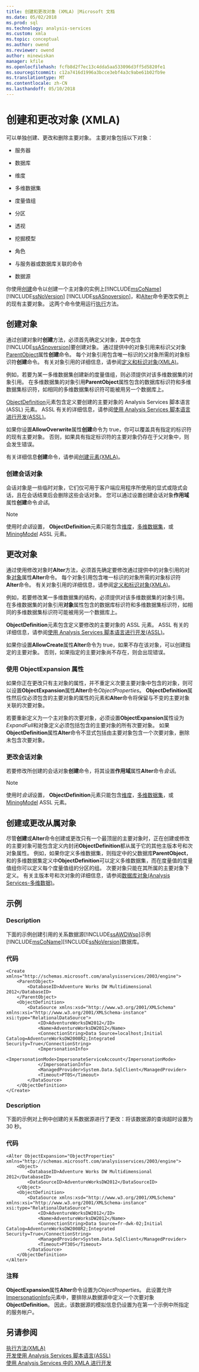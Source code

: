 ```yaml
---
title: 创建和更改对象 (XMLA) |Microsoft 文档
ms.date: 05/02/2018
ms.prod: sql
ms.technology: analysis-services
ms.custom: xmla
ms.topic: conceptual
ms.author: owend
ms.reviewer: owend
author: minewiskan
manager: kfile
ms.openlocfilehash: fcfb8d2f7ec13c4dda5aa533096d3ff5d5820fe1
ms.sourcegitcommit: c12a7416d1996a3bcce3ebf4a3c9abe61b02fb9e
ms.translationtype: MT
ms.contentlocale: zh-CN
ms.lasthandoff: 05/10/2018
---
```

# <a name="creating-and-altering-objects-xmla"></a>创建和更改对象 (XMLA)
  可以单独创建、更改和删除主要对象。 主要对象包括以下对象：  
  
-   服务器  
  
-   数据库  
  
-   维度  
  
-   多维数据集  
  
-   度量值组  
  
-   分区  
  
-   透视  
  
-   挖掘模型  
  
-   角色  
  
-   与服务器或数据库关联的命令  
  
-   数据源  
  
 你使用[创建](../../analysis-services/xmla/xml-elements-commands/create-element-xmla.md)命令以创建一个主对象的实例上[!INCLUDE[msCoName](../../includes/msconame-md.md)] [!INCLUDE[ssNoVersion](../../includes/ssnoversion-md.md)] [!INCLUDE[ssASnoversion](../../includes/ssasnoversion-md.md)]，和[Alter](../../analysis-services/xmla/xml-elements-commands/alter-element-xmla.md)命令更改实例上的现有主要对象。 这两个命令使用运行[执行](../../analysis-services/xmla/xml-elements-methods-execute.md)方法。  
  
## <a name="creating-objects"></a>创建对象  
 通过创建对象时**创建**方法，必须首先确定父对象，其中包含[!INCLUDE[ssASnoversion](../../includes/ssasnoversion-md.md)]要创建对象。 通过提供中的对象引用来标识父对象[ParentObject](../../analysis-services/xmla/xml-elements-properties/parentobject-element-xmla.md)属性**创建**命令。 每个对象引用包含唯一标识的父对象所需的对象标识符**创建**命令。 有关对象引用的详细信息，请参阅[定义和标识对象&#40;XMLA&#41;](../../analysis-services/multidimensional-models-scripting-language-assl-xmla/defining-and-identifying-objects-xmla.md)。  
  
 例如，若要为某一多维数据集创建新的度量值组，则必须提供对该多维数据集的对象引用。 在多维数据集的对象引用**ParentObject**属性包含的数据库标识符和多维数据集标识符，如相同的多维数据集标识符可能被用另一个数据库上。  
  
 [ObjectDefinition](../../analysis-services/xmla/xml-elements-properties/objectdefinition-element-xmla.md)元素包含定义要创建的主要对象的 Analysis Services 脚本语言 (ASSL) 元素。 ASSL 有关的详细信息，请参阅[使用 Analysis Services 脚本语言进行开发&#40;ASSL&#41;](../../analysis-services/multidimensional-models/scripting-language-assl/developing-with-analysis-services-scripting-language-assl.md)。  
  
 如果你设置**AllowOverwrite**属性**创建**命令为 true，你可以覆盖具有指定的标识符的现有主要对象。 否则，如果具有指定标识符的主要对象仍存在于父对象中，则会发生错误。  
  
 有关详细信息**创建**命令，请参阅[创建元素&#40;XMLA&#41;](../../analysis-services/xmla/xml-elements-commands/create-element-xmla.md)。  
  
### <a name="creating-session-objects"></a>创建会话对象  
 会话对象是一些临时对象，它们仅可用于客户端应用程序所使用的显式或隐式会话，且在会话结束后会删除这些会话对象。 您可以通过设置创建会话对象**作用域**属性**创建**命令*会话*。  
  
> [!NOTE]  
>  使用时*会话*设置， **ObjectDefinition**元素只能包含[维度](../../analysis-services/scripting/objects/dimension-element-assl.md)，[多维数据集](../../analysis-services/scripting/objects/cube-element-assl.md)，或[MiningModel](../../analysis-services/scripting/objects/miningmodel-element-assl.md) ASSL 元素。  
  
## <a name="altering-objects"></a>更改对象  
 通过使用修改对象时**Alter**方法，必须首先确定要修改通过提供中的对象引用的对象[对象](../../analysis-services/xmla/xml-elements-properties/object-element-xmla.md)属性**Alter**命令。 每个对象引用包含唯一标识的对象所需的对象标识符**Alter**命令。 有关对象引用的详细信息，请参阅[定义和标识对象&#40;XMLA&#41;](../../analysis-services/multidimensional-models-scripting-language-assl-xmla/defining-and-identifying-objects-xmla.md)。  
  
 例如，若要修改某一多维数据集的结构，必须提供对该多维数据集的对象引用。 在多维数据集的对象引用**对象**属性包含的数据库标识符和多维数据集标识符，如相同的多维数据集标识符可能被用另一个数据库上。  
  
 **ObjectDefinition**元素包含定义要修改的主要对象的 ASSL 元素。 ASSL 有关的详细信息，请参阅[使用 Analysis Services 脚本语言进行开发&#40;ASSL&#41;](../../analysis-services/multidimensional-models/scripting-language-assl/developing-with-analysis-services-scripting-language-assl.md)。  
  
 如果你设置**AllowCreate**属性**Alter**命令为 true，如果不存在该对象，可以创建指定的主要对象。 否则，如果指定的主要对象尚不存在，则会出现错误。  
  
### <a name="using-the-objectexpansion-attribute"></a>使用 ObjectExpansion 属性  
 如果你正在更改只有主对象的属性，并不重定义次要主要对象中包含的对象，则可以设置**ObjectExpansion**属性**Alter**命令*ObjectProperties*。 **ObjectDefinition**属性然后仅必须包含的主要对象的属性的元素和**Alter**命令将保留与不变的主要对象关联的次要对象。  
  
 若要重新定义为一个主对象的次要对象，必须设置**ObjectExpansion**属性设为*ExpandFull*和对象定义必须包括包含的主要对象的所有次要对象。 如果**ObjectDefinition**属性**Alter**命令不显式包括由主要对象包含一个次要对象，删除未包含次要对象。  
  
### <a name="altering-session-objects"></a>更改会话对象  
 若要修改所创建的会话对象**创建**命令，将其设置**作用域**属性**Alter**命令*会话*。  
  
> [!NOTE]  
>  使用时*会话*设置， **ObjectDefinition**元素只能包含[维度](../../analysis-services/scripting/objects/dimension-element-assl.md)，[多维数据集](../../analysis-services/scripting/objects/cube-element-assl.md)，或[MiningModel](../../analysis-services/scripting/objects/miningmodel-element-assl.md) ASSL 元素。  
  
## <a name="creating-or-altering-subordinate-objects"></a>创建或更改从属对象  
 尽管**创建**或**Alter**命令创建或更改只有一个最顶层的主要对象时，正在创建或修改的主要对象可能包含定义内封闭**ObjectDefinition**都从属于它的其他主版本号和次对象属性。 例如，如果你定义多维数据集，则指定中的父数据库**ParentObject**，和的多维数据集定义中**ObjectDefinition**可以定义多维数据集，而在度量值的度量值组你可以定义每个度量值组的分区的组。 次要对象只能在其所属的主要对象下定义。 有关主版本号和次对象的详细信息，请参阅[数据库对象&#40;Analysis Services-多维数据&#41;](../../analysis-services/multidimensional-models/olap-logical/database-objects-analysis-services-multidimensional-data.md)。  
  
## <a name="examples"></a>示例  
  
### <a name="description"></a>Description  
 下面的示例创建引用的关系数据源[!INCLUDE[ssAWDWsp](../../includes/ssawdwsp-md.md)]示例[!INCLUDE[msCoName](../../includes/msconame-md.md)][!INCLUDE[ssNoVersion](../../includes/ssnoversion-md.md)]数据库。  
  
### <a name="code"></a>代码  
  
```  
<Create xmlns="http://schemas.microsoft.com/analysisservices/2003/engine">  
    <ParentObject>  
        <DatabaseID>Adventure Works DW Multidimensional 2012</DatabaseID>  
    </ParentObject>  
    <ObjectDefinition>  
        <DataSource xmlns:xsd="http://www.w3.org/2001/XMLSchema" xmlns:xsi="http://www.w3.org/2001/XMLSchema-instance" xsi:type="RelationalDataSource">  
            <ID>AdventureWorksDW2012</ID>  
            <Name>AdventureWorksDW2012</Name>  
            <ConnectionString>Data Source=localhost;Initial Catalog=AdventureWorksDW2008R2;Integrated Security=True</ConnectionString>  
            <ImpersonationInfo>  
                <ImpersonationMode>ImpersonateServiceAccount</ImpersonationMode>  
            </ImpersonationInfo>  
            <ManagedProvider>System.Data.SqlClient</ManagedProvider>  
            <Timeout>PT0S</Timeout>  
        </DataSource>  
    </ObjectDefinition>  
</Create>  
```  
  
### <a name="description"></a>Description  
 下面的示例对上例中创建的关系数据源进行了更改：将该数据源的查询超时设置为 30 秒。  
  
### <a name="code"></a>代码  
  
```  
<Alter ObjectExpansion="ObjectProperties" xmlns="http://schemas.microsoft.com/analysisservices/2003/engine">  
    <Object>  
        <DatabaseID>Adventure Works DW Multidimensional 2012</DatabaseID>  
        <DataSourceID>AdventureWorksDW2012</DataSourceID>  
    </Object>  
    <ObjectDefinition>  
        <DataSource xmlns:xsd="http://www.w3.org/2001/XMLSchema" xmlns:xsi="http://www.w3.org/2001/XMLSchema-instance" xsi:type="RelationalDataSource">  
            <ID>AdventureWorksDW2012</ID>  
            <Name>AdventureWorksDW2012</Name>  
            <ConnectionString>Data Source=fr-dwk-02;Initial Catalog=AdventureWorksDW2008R2;Integrated Security=True</ConnectionString>  
            <ManagedProvider>System.Data.SqlClient</ManagedProvider>  
            <Timeout>PT30S</Timeout>  
        </DataSource>  
    </ObjectDefinition>  
</Alter>  
```  
  
### <a name="comments"></a>注释  
 **ObjectExpansion**属性**Alter**命令设置为*ObjectProperties*。 此设置允许[ImpersonationInfo](../../analysis-services/scripting/properties/impersonationinfo-element-assl.md)元素中，要排除从数据源中定义一个次要对象**ObjectDefinition**。 因此，该数据源的模拟信息仍设置为在第一个示例中所指定的服务帐户。  
  
## <a name="see-also"></a>另请参阅  
 [执行方法&#40;XMLA&#41;](../../analysis-services/xmla/xml-elements-methods-execute.md)   
 [开发使用 Analysis Services 脚本语言&#40;ASSL&#41;](../../analysis-services/multidimensional-models/scripting-language-assl/developing-with-analysis-services-scripting-language-assl.md)   
 [使用 Analysis Services 中的 XMLA 进行开发](../../analysis-services/multidimensional-models-scripting-language-assl-xmla/developing-with-xmla-in-analysis-services.md)  
  
  
